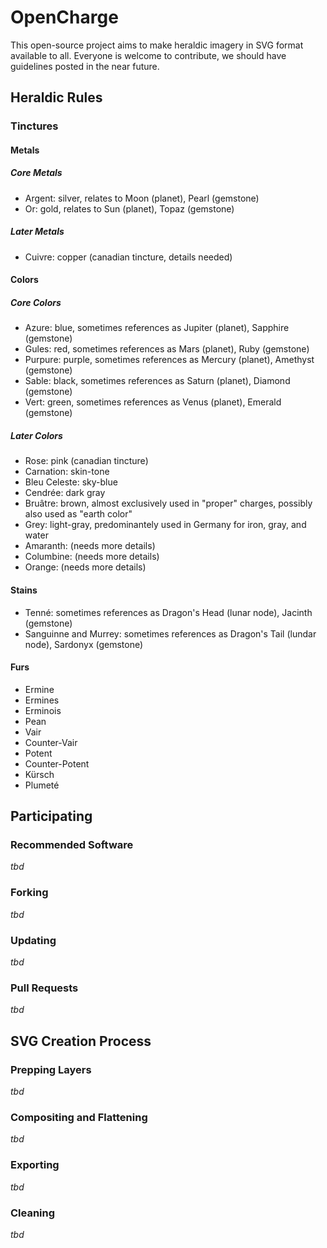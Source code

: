 OpenCharge
==========

This open-source project aims to make heraldic imagery in SVG format available to all. Everyone is welcome to contribute, we should have guidelines posted in the near future.

## Heraldic Rules

### Tinctures

#### Metals

##### Core Metals

- Argent: silver, relates to Moon (planet), Pearl (gemstone)
- Or: gold, relates to Sun (planet), Topaz (gemstone)

##### Later Metals

- Cuivre: copper (canadian tincture, details needed)

#### Colors

##### Core Colors

- Azure: blue, sometimes references as Jupiter (planet), Sapphire (gemstone)
- Gules: red, sometimes references as Mars (planet), Ruby (gemstone)
- Purpure: purple, sometimes references as Mercury (planet), Amethyst (gemstone)
- Sable: black, sometimes references as Saturn (planet), Diamond (gemstone)
- Vert: green, sometimes references as Venus (planet), Emerald (gemstone)

##### Later Colors

- Rose: pink (canadian tincture)
- Carnation: skin-tone
- Bleu Celeste: sky-blue
- Cendrée: dark gray
- Bruâtre: brown, almost exclusively used in "proper" charges, possibly also used as "earth color"
- Grey: light-gray, predominantely used in Germany for iron, gray, and water
- Amaranth: (needs more details)
- Columbine: (needs more details)
- Orange: (needs more details)

#### Stains

- Tenné: sometimes references as Dragon's Head (lunar node), Jacinth (gemstone)
- Sanguinne and Murrey: sometimes references as Dragon's Tail (lundar node), Sardonyx (gemstone)

#### Furs

- Ermine
- Ermines
- Erminois
- Pean
- Vair
- Counter-Vair
- Potent
- Counter-Potent
- Kürsch
- Plumeté

## Participating

### Recommended Software
*tbd*

### Forking
*tbd*

### Updating
*tbd*

### Pull Requests
*tbd*

## SVG Creation Process

### Prepping Layers
*tbd*

### Compositing and Flattening
*tbd*

### Exporting
*tbd*

### Cleaning
*tbd*

